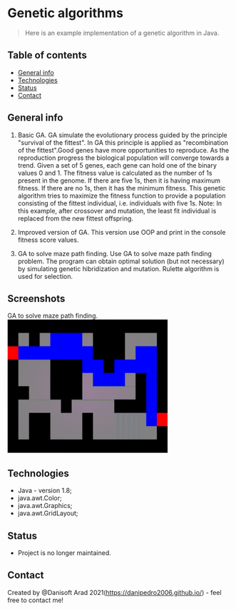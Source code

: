 # Genetic algorithms
> Here is an example implementation of a genetic algorithm in Java.

## Table of contents
* [General info](#general-info)
* [Technologies](#technologies)
* [Status](#status)
* [Contact](#contact)

## General info
1. Basic GA.
GA simulate the evolutionary process guided by the principle "survival of the fittest". In GA this principle is applied as "recombination of the fittest".Good genes have more opportunities to reproduce. As the reproduction progress the biological population will converge towards a trend.
Given a set of 5 genes, each gene can hold one of the binary values 0 and 1.
The fitness value is calculated as the number of 1s present in the genome. If there are five 1s, then it is having maximum fitness. If there are no 1s, then it has the minimum fitness.
This genetic algorithm tries to maximize the fitness function to provide a population consisting of the fittest individual, i.e. individuals with five 1s.
Note: In this example, after crossover and mutation, the least fit individual is replaced from the new fittest offspring.

2. Improved version of GA.
This version use OOP and print in the console fitness score values.

3. GA to solve maze path finding.
Use GA to solve maze path finding problem. The program can obtain optimal solution (but not necessary) by simulating genetic hibridization and mutation. Rulette algorithm is used for selection.

## Screenshots
GA to solve maze path finding.  
<img src=https://github.com/danipedro2006/Genetic-algorithms/blob/master/src/maze%20solving%20GA/Screenshot.gif width="360" height="300">  

## Technologies
* Java - version 1.8;
* java.awt.Color;
* java.awt.Graphics;
* java.awt.GridLayout;


## Status
* Project is no longer maintained. 

## Contact
Created by @Danisoft Arad 2021(https://danipedro2006.github.io/) - feel free to contact me!

